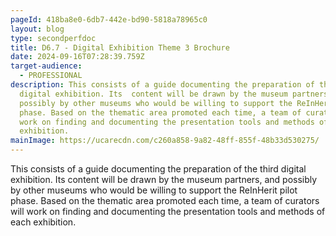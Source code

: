 ```yaml
---
pageId: 418ba8e0-6db7-442e-bd90-5818a78965c0
layout: blog
type: secondperfdoc
title: D6.7 - Digital Exhibition Theme 3 Brochure
date: 2024-09-16T07:28:39.759Z
target-audience:
  - PROFESSIONAL
description: This consists of a guide documenting the preparation of the third
  digital exhibition. Its  content will be drawn by the museum partners, and
  possibly by other museums who would be willing to support the ReInHerit pilot
  phase. Based on the thematic area promoted each time, a team of curators will
  work on finding and documenting the presentation tools and methods of each
  exhibition.
mainImage: https://ucarecdn.com/c260a858-9a82-48ff-855f-48b33d530275/
---
```

This consists of a guide documenting the preparation of the third digital exhibition. Its  content will be drawn by the museum partners, and possibly by other museums who would be willing to support the ReInHerit pilot phase. Based on the thematic area promoted each time, a team of curators will work on finding and documenting the presentation tools and methods of each exhibition.